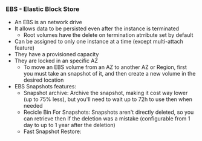 ### EBS - Elastic Block Store
- An EBS is an network drive
- It allows data to be persisted even after the instance is terminated
	- Root volumes have the delete on termination atrribute set by default
- Can be assigned to only one instance at a time (except multi-attach feature)
- They have a provisioned capacity
- They are locked in an specific AZ
	- To move an EBS volume from an AZ to another AZ or Region, first you must take an snapshot of it, and then create a new volume in the desired location
- EBS Snapshots features:
	- Snapshot archive: Archive the snapshot, making it cost way lower (up to 75% less), but you'll need to wait up to 72h to use then when needed
	- Recicle Bin For Snapshots: Snapshots aren't directly deleted, so you can retrieve then if the deletion was a mistake (configurable from 1 day to up to 1 year after the deletion)
	- Fast Snapshot Restore: 